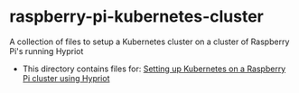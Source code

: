 # raspberry-pi-kubernetes-cluster

A collection of files to setup a Kubernetes cluster on a cluster of Raspberry Pi's running Hypriot

* This directory contains files for: [Setting up Kubernetes on a Raspberry Pi cluster using Hypriot](https://johnwyles.github.io/posts/setting-up-kubernetes-on-a-raspberry-pi-cluster-using-hypriot/)
